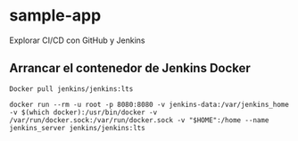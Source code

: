 # sample-app
Explorar CI/CD con GitHub y Jenkins

## Arrancar el contenedor de Jenkins Docker
```Docker pull jenkins/jenkins:lts```

```docker run --rm -u root -p 8080:8080 -v jenkins-data:/var/jenkins_home -v $(which docker):/usr/bin/docker -v /var/run/docker.sock:/var/run/docker.sock -v "$HOME":/home --name jenkins_server jenkins/jenkins:lts```
